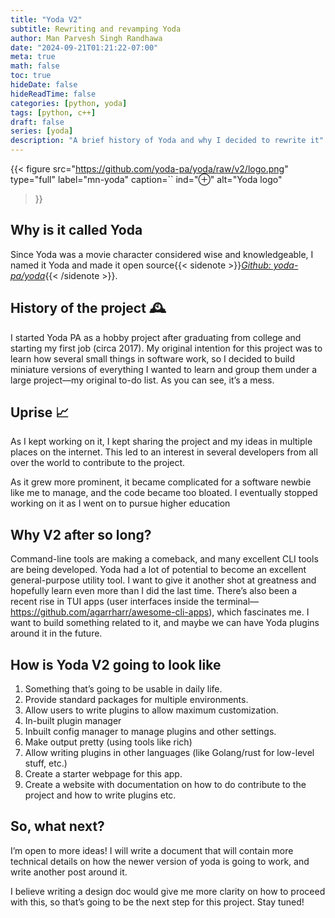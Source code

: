 ```yaml
---
title: "Yoda V2"
subtitle: Rewriting and revamping Yoda
author: Man Parvesh Singh Randhawa
date: "2024-09-21T01:21:22-07:00"
meta: true
math: false
toc: true
hideDate: false
hideReadTime: false
categories: [python, yoda]
tags: [python, c++]
draft: false
series: [yoda]
description: "A brief history of Yoda and why I decided to rewrite it"
---
```


{{< figure
  src="https://github.com/yoda-pa/yoda/raw/v2/logo.png"
  type="full"
  label="mn-yoda"
  caption=``
  ind="⊕"
  alt="Yoda logo"
>}}


## Why is it called Yoda
Since Yoda was a movie character considered wise and knowledgeable, I named it Yoda and made it open source{{< sidenote >}}_[Github: yoda-pa/yoda](https://github.com/yoda-pa/yoda/)_{{< /sidenote >}}.

## History of the project 🕰️

I started Yoda PA as a hobby project after graduating from college and starting my first job (circa 2017). My original intention for this project was to learn how several small things in software work, so I decided to build miniature versions of everything I wanted to learn and group them under a large project—my original to-do list. As you can see, it’s a mess. 

## Uprise 📈

As I kept working on it, I kept sharing the project and my ideas in multiple places on the internet. This led to an interest in several developers from all over the world to contribute to the project.

As it grew more prominent, it became complicated for a software newbie like me to manage, and the code became too bloated. I eventually stopped working on it as I went on to pursue higher education

## Why V2 after so long?

Command-line tools are making a comeback, and many excellent CLI tools are being developed. Yoda had a lot of potential to become an excellent general-purpose utility tool. I want to give it another shot at greatness and hopefully learn even more than I did the last time.
There’s also been a recent rise in TUI apps (user interfaces inside the terminal—https://github.com/agarrharr/awesome-cli-apps), which fascinates me. I want to build something related to it, and maybe we can have Yoda plugins around it in the future.

## How is Yoda V2 going to look like

1. Something that’s going to be usable in daily life.
2. Provide standard packages for multiple environments.
3. Allow users to write plugins to allow maximum customization.
4. In-built plugin manager
5. Inbuilt config manager to manage plugins and other settings.
6. Make output pretty (using tools like 
rich)
7. Allow writing plugins in other languages (like Golang/rust for low-level stuff, etc.)
8. Create a starter webpage for this app.
9. Create a website with documentation on how to do contribute to the project and how to write plugins etc.

## So, what next?

I’m open to more ideas! I will write a document that will contain more technical details on how the newer version of yoda is going to work, and write another post around it. 

I believe writing a design doc would give me more clarity on how to proceed with this, so that’s going to be the next step for this project. Stay tuned!
